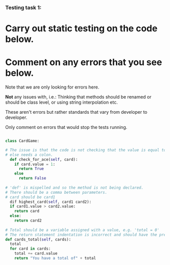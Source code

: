 ### Testing task 1:

# Carry out static testing on the code below.
# Comment on any errors that you see below.

Note that we are only looking for errors here.

**Not** any issues with, i.e.: 
Thinking that methods should be renamed or should be class level, or using string interpolation etc. 

These aren't errors but rather standards that vary from developer to developer. 

Only comment on errors that would stop the tests running.

```python

class CardGame:

# The issue is that the code is not checking that the value is equal to 1, it should be '==' for comparaison and not '='.
# else needs a colon.
  def check_for_ace(self, card):
    if card.value = 1:
      return True
    else
      return False
   
# 'def' is mispelled and so the method is not being declared. 
# There should be a comma between parameters.
# card should be card1
  dif highest_card(self, card1 card2):
  if card1.value > card2.value:
    return card
  else:
    return card2
  
# Total should be a variable assigned with a value, e.g. 'total = 0'
# The return statement indentation is incorrect and should have the prefix 'f' and total be within {} brackets.
def cards_total(self, cards):
  total
  for card in cards:
    total += card.value
    return "You have a total of" + total
  
```
